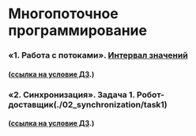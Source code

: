 # Многопоточное программирование

### «1. Работа с потоками». [Интервал значений](./task1/README.md)
#### ([ссылка на условие ДЗ](https://github.com/netology-code/jd-homeworks/blob/video/multithreading/README.md "Ссылка на GitHub Netologia").)

### «2. Синхронизация». Задача 1. Робот-доставщик(./02_synchronization/task1)
#### ([ссылка на условие ДЗ](https://github.com/netology-code/jd-homeworks/tree/video/synchronization "Ссылка на GitHub Netologia").)
